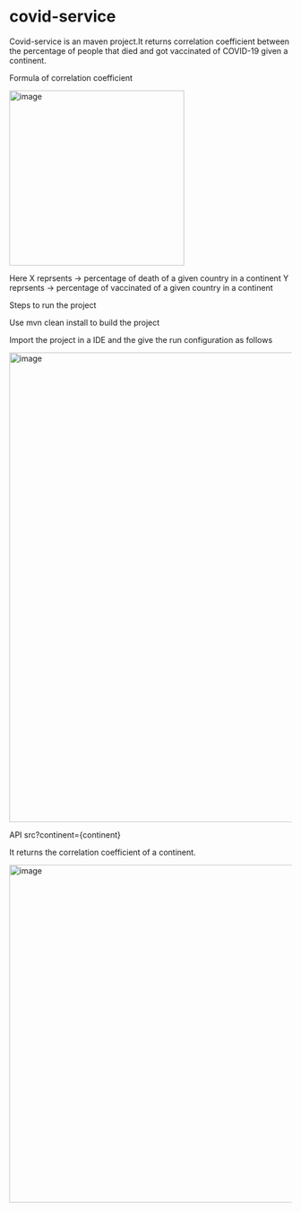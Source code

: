 # covid-service

Covid-service is an maven project.It returns correlation coefficient between the percentage of people that died and got vaccinated of COVID-19 given a continent.

Formula of correlation coefficient 

<img width="312" alt="image" src="https://user-images.githubusercontent.com/95203590/158044883-90992c03-f81f-40cd-add3-9ae8a8790bc7.png">

Here X reprsents -> percentage of death of a given country in a continent
Y reprsents -> percentage of vaccinated of a given country in a continent

Steps to run the project

Use mvn clean install to build the project

Import the project in a IDE and the give the run configuration as follows

<img width="837" alt="image" src="https://user-images.githubusercontent.com/95203590/158044955-29deb350-0aa4-4b59-9aff-0c2e2542a6f8.png">

API src?continent={continent}

It returns the correlation coefficient of a continent.


<img width="602" alt="image" src="https://user-images.githubusercontent.com/95203590/158051509-44e66422-121e-466c-8349-27fecf1f6ecd.png">

